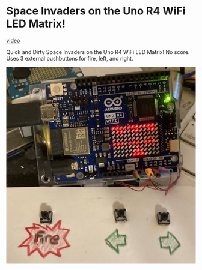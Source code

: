 # Space Invaders on the Uno R4 WiFi LED Matrix!

[video](https://i.imgur.com/yrucQ3S.mp4)

Quick and Dirty Space Invaders on the Uno R4 WiFi LED Matrix! No score. Uses 3 external pushbuttons for fire, left, and right.

![Space Invaders](/SpaceInvaders2.jpeg)
